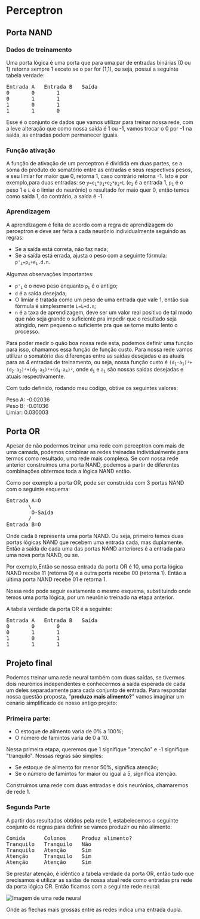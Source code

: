 # Perceptron

## Porta NAND

### Dados de treinamento

Uma porta lógica é uma porta que para uma par de entradas binárias (0 ou 1) retorna sempre 1 exceto se o par for (1,1), ou seja, possui a seguinte tabela verdade:
<pre>
Entrada A	Entrada B	Saída
0		0		1
0		1		1
1		0		1
1		1		0
</pre>
Esse é o conjunto de dados que vamos utilizar para treinar nossa rede, com a leve alteração que  como nossa saída é 1 ou -1, vamos trocar o 0 por -1 na saída, as entradas podem permanecer iguais.

### Função ativação

A função de ativação de um perceptron é dividida em duas partes, se a soma do produto do somatório entre as entradas e seus respectivos pesos, e seu limiar for maior que 0, retorna 1, caso contrário retorna -1. Isto é por exemplo,para duas entradas: se  <code>y=e<sub>1</sub>*p<sub>1</sub>+e<sub>2</sub>*p<sub>2</sub>+L</code> (<code>e<sub>1</sub></code> é a entrada 1, <code>p<sub>1</sub></code> é o peso 1 e <code>L</code> é o limiar do neurônio) o resultado for maio quer 0, então temos como saída 1, do contrário, a saída é -1.

### Aprendizagem

A aprendizagem é feita de acordo com a regra de aprendizagem do perceptron e deve ser feita a cada neurônio individualmente seguindo as regras:
- Se a saída está correta, não faz nada;
- Se a saída está errada, ajusta o peso com a seguinte fórmula: <code>p'<sub>i</sub>=p<sub>i</sub>+e<sub>i</sub>.d.n</code>.

Algumas observações importantes:
- <code>p'<sub>i</sub></code> é o novo peso enquanto <code>p<sub>i</sub></code> é o antigo;
- <code>d</code> é a saída desejada;
- O limiar é tratada como um peso de uma entrada que vale 1, então sua fórmula é simplesmente <code>L=L+d.n</code>;
- <code>n</code> é a taxa de aprendizagem, deve ser um valor real positivo de tal modo que não seja grande o suficiente pra impedir que o resultado seja atingido, nem pequeno o suficiente pra que se torne muito lento o processo.

Para poder medir o quão boa nossa rede esta, podemos definir uma função para isso, chamamos essa função de função custo.  Para nossa rede vamos utilizar o somatório das diferenças entre as saídas desejadas e as atuais para as 4 entradas de treinamento, ou seja, nossa função custo é <code>(d<sub>1</sub>-a<sub>1</sub>)²+(d<sub>2</sub>-a<sub>2</sub>)²+(d<sub>3</sub>-a<sub>3</sub>)²+(d<sub>4</sub>-a<sub>4</sub>)²</code>, onde <code>d<sub>i</sub></code> e <code>a<sub>i</sub></code> são nossas saídas desejadas e atuais respectivamente.

Com tudo definido, rodando meu código, obtive os seguintes valores:

Peso A: -0.02036<br>
Peso B: -0.01036<br>
Limiar: 0.030003

## Porta OR

Apesar de não podermos treinar uma rede com perceptron com mais de uma camada, podemos combinar as redes treinadas individualmente para termos como resultado, uma rede mais complexa. Se com nossa rede anterior construímos uma porta NAND, podemos a partir de diferentes combinações obtermos toda a lógica NAND então.

Como por exemplo a porta OR, pode ser construída com 3 portas NAND com o seguinte esquema:
<pre>
Entrada A=O
	   \
	    O-Saída
	   /
Entrada B=O
</pre>
Onde cada <code>O</code> representa uma porta NAND. Ou seja, primeiro temos duas portas lógicas NAND que recebem uma entrada cada, mas duplamente. Então a saída de cada uma das portas NAND anteriores é a entrada para uma nova porta NAND, ou se.

Por exemplo,Então se nossa entrada da porta OR é 10, uma porta lógica NAND recebe 11 (retorna 0) e a outra porta recebe 00 (retorna 1). Então a última porta NAND recebe 01 e retorna 1.

Nossa rede pode seguir exatamente o mesmo esquema, substituindo onde temos uma porta lógica, por um neurônio treinado na etapa anterior.

A tabela verdade da porta OR é a seguinte:
<pre>
Entrada A	Entrada B	Saída
0		0		0
0		1		1
1		0		1
1		1		1
</pre>

## Projeto final

Podemos treinar uma rede neural também com duas saídas, se tivermos dois neurônios independentes e conhecermos a saída esperada de cada um deles separadamente para cada conjunto de entrada. Para respondar nossa questão proposta, "<b>produzo mais alimento?</b>" vamos imaginar um cenário simplificado de nosso antigo projeto:
	
### Primeira parte:

- O estoque de alimento varia de 0% a 100%;
- O número de famintos varia de 0 a 10.

Nessa primeira etapa, queremos que 1 signifique "atenção" e -1 signifique "tranquilo". Nossas regras são simples:
- Se estoque de alimento for menor 50%, significa atenção;
- Se o número de famintos for maior ou igual a 5, significa atenção.

Construimos uma rede com duas entradas e dois neurônios, chamaremos de rede 1.

### Segunda Parte

A partir dos resultados obtidos pela rede 1, estabelecemos o seguinte conjunto de regras para definir se vamos produzir ou não alimento:
<pre>
Comida		Colonos		Produz alimento?
Tranquilo	Tranquilo	Não
Tranquilo	Atenção		Sim
Atenção		Tranquilo	Sim
Atenção		Atenção		Sim
</pre>

Se prestar atenção, é idêntico a tabela verdade da porta OR, então tudo que precisamos é utilizar as saidas de nossa atual rede como entradas pra rede da porta lógica OR. Então ficamos com a seguinte rede neural:

![Imagem de uma rede neural](https://github.com/SapoGitHub/Repositorio-Geral/blob/master/Perceptron/imagens/final.png)

Onde as flechas mais grossas entre as redes indica uma entrada dupla.
